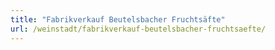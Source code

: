 ```yaml
---
title: "Fabrikverkauf Beutelsbacher Fruchtsäfte"
url: /weinstadt/fabrikverkauf-beutelsbacher-fruchtsaefte/
---
```

